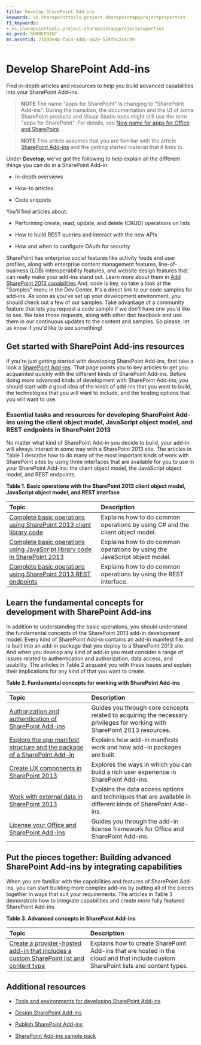 ```yaml
---
title: Develop SharePoint Add-ins
keywords: vs.sharepointtools.project.sharepointappprojectproperties
f1_keywords:
- vs.sharepointtools.project.sharepointappprojectproperties
ms.prod: SHAREPOINT
ms.assetid: 71ddde4b-fac4-4d8c-aa2e-524f9c2c4c99
---
```



# Develop SharePoint Add-ins
Find in-depth articles and resources to help you build advanced capabilities into your SharePoint Add-ins.
> **NOTE**
> The name "apps for SharePoint" is changing to "SharePoint Add-ins". During the transition, the documentation and the UI of some SharePoint products and Visual Studio tools might still use the term "apps for SharePoint". For details, see  [New name for apps for Office and SharePoint](new-name-for-apps-for-sharepoint.md#bk_newname). 





> **NOTE**
> This article assumes that you are familiar with the article  [SharePoint Add-ins](sharepoint-add-ins.md) and the getting started material that it links to.





Under **Develop**, we've got the following to help explain all the different things you can do in a SharePoint Add-in:





- In-depth overviews


- How-to articles


- Code snippets


You'll find articles about: 
- Performing create, read, update, and delete (CRUD) operations on lists


- How to build REST queries and interact with the new APIs


- How and when to configure OAuth for security


SharePoint has enterprise social features like activity feeds and user profiles, along with enterprise content management features, line-of-business (LOB) interoperability features, and website design features that can really make your add-ins stand out. Learn more about them in  [Add SharePoint 2013 capabilities](http://msdn.microsoft.com/library/11ecb65e-6dc5-4cf1-80ca-3c16418697b6%28Office.15%29.aspx).And, code is key, so take a look at the "Samples" menu in the Dev Center. It's a direct link to our code samples for add-ins. As soon as you've set up your development environment, you should check out a few of our samples. Take advantage of a community feature that lets you request a code sample if we don't have one you'd like to see. We take those requests, along with other doc feedback and use them in our continuous updates to the content and samples. So please, let us know if you'd like to see something!
## Get started with SharePoint Add-ins resources
<a name="bk_gettingstarted"> </a>

If you're just getting started with developing SharePoint Add-ins, first take a look a  [SharePoint Add-ins](sharepoint-add-ins.md). That page points you to key articles to get you acquainted quickly with the different kinds of SharePoint Add-ins. Before doing more advanced kinds of development with SharePoint Add-ins, you should start with a good idea of the kinds of add-ins that you want to build, the technologies that you will want to include, and the hosting options that you will want to use.




### Essential tasks and resources for developing SharePoint Add-ins using the client object model, JavaScript object model, and REST endpoints in SharePoint 2013
<a name="bk_essentials"> </a>

No matter what kind of SharePoint Add-in you decide to build, your add-in will always interact in some way with a SharePoint 2013 site. The articles in Table 1 describe how to do many of the most important kinds of work with SharePoint sites by using three interfaces that are available for you to use in your SharePoint Add-ins: the client object model, the JavaScript object model, and REST endpoints.




**Table 1. Basic operations with the SharePoint 2013 client object model, JavaScript object model, and REST interface**


|**Topic**|**Description**|
|:-----|:-----|
| [Complete basic operations using SharePoint 2013 client library code](complete-basic-operations-using-sharepoint-2013-client-library-code.md) <br/> |Explains how to do common operations by using C# and the client object model.  <br/> |
| [Complete basic operations using JavaScript library code in SharePoint 2013](complete-basic-operations-using-javascript-library-code-in-sharepoint-2013.md) <br/> |Explains how to do common operations by using the JavaScript object model.  <br/> |
| [Complete basic operations using SharePoint 2013 REST endpoints](complete-basic-operations-using-sharepoint-2013-rest-endpoints.md) <br/> |Explains how to do common operations by using the REST interface.  <br/> |
 

## Learn the fundamental concepts for development with SharePoint Add-ins
<a name="bk_fundamentals"> </a>

In addition to understanding the basic operations, you should understand the fundamental concepts of the SharePoint 2013 add-in development model. Every kind of SharePoint Add-in contains an add-in manifest file and is built into an add-in package that you deploy to a SharePoint 2013 site. And when you develop any kind of add-in you must consider a range of issues related to authentication and authorization, data access, and usability. The articles in Table 2 acquaint you with these issues and explain their implications for any kind of that you want to create.




**Table 2. Fundamental concepts for working with SharePoint Add-ins**


|**Topic**|**Description**|
|:-----|:-----|
| [Authorization and authentication of SharePoint Add-ins](authorization-and-authentication-of-sharepoint-add-ins.md) <br/> |Guides you through core concepts related to acquiring the necessary privileges for working with SharePoint 2013 resources.  <br/> |
| [Explore the app manifest structure and the package of a SharePoint Add-in](explore-the-app-manifest-structure-and-the-package-of-a-sharepoint-add-in.md) <br/> |Explains how add-in manifests work and how add-in packages are built.  <br/> |
| [Create UX components in SharePoint 2013](create-ux-components-in-sharepoint-2013.md) <br/> |Explores the ways in which you can build a rich user experience in SharePoint Add-ins.  <br/> |
| [Work with external data in SharePoint 2013](work-with-external-data-in-sharepoint-2013.md) <br/> |Explains the data access options and techniques that are available in different kinds of SharePoint Add-ins.  <br/> |
| [License your Office and SharePoint Add-ins](http://msdn.microsoft.com/library/3e0e8ff6-66d6-44ff-b0c2-59108ebd9181%28Office.15%29.aspx) <br/> |Guides you through the add-in license framework for Office and SharePoint Add-ins.  <br/> |
 

## Put the pieces together: Building advanced SharePoint Add-ins by integrating capabilities
<a name="bk_integrate"> </a>

When you are familiar with the capabilities and features of SharePoint Add-ins, you can start building more complex add-ins by putting all of the pieces together in ways that suit your requirements. The articles in Table 3 demonstrate how to integrate capabilities and create more fully featured SharePoint Add-ins.




**Table 3. Advanced concepts in SharePoint Add-ins**


|**Topic**|**Description**|
|:-----|:-----|
| [Create a provider-hosted add-in that includes a custom SharePoint list and content type](create-a-provider-hosted-add-in-that-includes-a-custom-sharepoint-list-and-conte.md) <br/> |Explains how to create SharePoint Add-ins that are hosted in the cloud and that include custom SharePoint lists and content types.  <br/> |
 

## Additional resources
<a name="bk_addresources"> </a>


-  [Tools and environments for developing SharePoint Add-ins](tools-and-environments-for-developing-sharepoint-add-ins.md)


-  [Design SharePoint Add-ins](design-sharepoint-add-ins.md)


-  [Publish SharePoint Add-ins](publish-sharepoint-add-ins.md)


-  [SharePoint Add-ins sample pack](http://code.msdn.microsoft.com/office/Apps-for-SharePoint-sample-64c80184)



